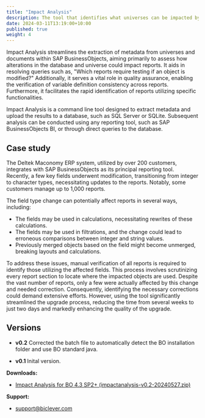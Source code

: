 ```yaml
---
title: "Impact Analysis"
description: The tool that identifies what universes can be impacted by a database change, and what reports can be impacted by a universe change.
date: 2024-03-11T13:19:00+10:00
published: true
weight: 4
---
```


Impact Analysis streamlines the extraction of metadata from universes and documents within SAP BusinessObjects, aiming primarily to assess how alterations in the database and universe could impact reports. It aids in resolving queries such as, "Which reports require testing if an object is modified?" Additionally, it serves a vital role in quality assurance, enabling the verification of variable definition consistency across reports. Furthermore, it facilitates the rapid identification of reports utilizing specific functionalities.

Impact Analysis is a command line tool designed to extract metadata and upload the results to a database, such as SQL Server or SQLite. Subsequent analysis can be conducted using any reporting tool, such as SAP BusinessObjects BI, or through direct queries to the database.

## Case study
The Deltek Maconomy ERP system, utilized by over 200 customers, integrates with SAP BusinessObjects as its principal reporting tool. Recently, a few key fields underwent modification, transitioning from integer to character types, necessitating updates to the reports. Notably, some customers manage up to 1,000 reports.

The field type change can potentially affect reports in several ways, including:

- The fields may be used in calculations, necessitating rewrites of these calculations.
- The fields may be used in filtrations, and the change could lead to erroneous comparisons between integer and string values.
- Previously merged objects based on the field might become unmerged, breaking layouts and calculations.

To address these issues, manual verification of all reports is required to identify those utilizing the affected fields. This process involves scrutinizing every report section to locate where the impacted objects are used. Despite the vast number of reports, only a few were actually affected by this change and needed correction. Consequently, identifying the necessary corrections could demand extensive efforts. However, using the tool significantly streamlined the upgrade process, reducing the time from several weeks to just two days and markedly enhancing the quality of the upgrade.

## Versions

- **v0.2** Corrected the batch file to automatically detect the BO installation folder and use BO standard java.

- **v0.1** Inital version.

**Downloads:**
- [Impact Analysis for BO 4.3 SP2+ (impactanalysis-v0.2-20240527.zip)](https://docs.google.com/forms/d/e/1FAIpQLSetJ1U_vsJUYi41Hi3RvRMkboZb97VapLgJTMAZhohJei5-Ig/viewform)
  
**Support:**
- [support@biclever.com](mailto:support@biclever.com)

